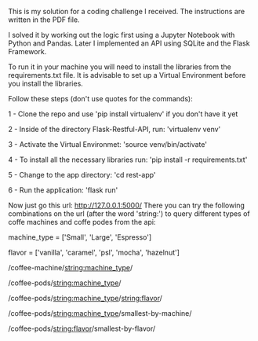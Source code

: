 This is my solution for a coding challenge I received. The instructions are written in the PDF file.

I solved it by working out the logic first using a Jupyter Notebook with Python and Pandas. Later I implemented an API using
SQLite and the Flask Framework.

To run it in your machine you will need to install the libraries from the requirements.txt file.
It is advisable to set up a Virtual Environment before you install the libraries.

Follow these steps (don't use quotes for the commands):

1 - Clone the repo and use 'pip install virtualenv' if you don't have it yet

2 - Inside of the directory Flask-Restful-API, run: 'virtualenv venv'

3 - Activate the Virtual Environmet: 'source venv/bin/activate'

4 - To install all the necessary libraries run: 'pip install -r requirements.txt'

5 - Change to the app directory: 'cd rest-app' 

6 - Run the application: 'flask run'

Now just go this url: http://127.0.0.1:5000/
There you can try the following combinations on the url (after the word 'string:') to query different types of coffe machines and coffe podes from the api:

machine_type = ['Small', 'Large', 'Espresso']

flavor = ['vanilla', 'caramel', 'psl', 'mocha', 'hazelnut']

/coffee-machine/<string:machine_type>/

/coffee-pods/<string:machine_type>/

/coffee-pods/<string:machine_type>/<string:flavor>/

/coffee-pods/<string:machine_type>/smallest-by-machine/

/coffee-pods/<string:flavor>/smallest-by-flavor/
